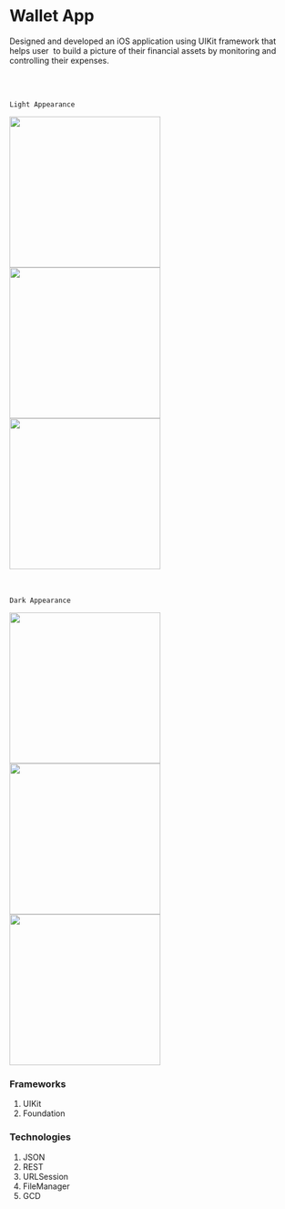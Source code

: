 # Wallet App
Designed and developed an iOS application using UIKit framework that helps user  to build a picture of their financial assets by monitoring and controlling their expenses.

<br>
<br>

`Light Appearance`

<img src="https://github.com/vllimonad/Wallet-App/assets/118442277/ecbc8476-2f53-4475-a17a-f9766e161e51" width="265" >
<img src="https://github.com/vllimonad/Wallet-App/assets/118442277/09981ff3-1ff9-42eb-b2fb-159f94d9cc57" width="265" >
<img src="https://github.com/vllimonad/Wallet-App/assets/118442277/a8fa5617-38d4-47dd-85b9-9fc07ef2cc5c" width="265" > <br>

<br>
<br>

`Dark Appearance`

<img src="https://github.com/vllimonad/Wallet-App/assets/118442277/39361ac5-f2bf-4fe6-9a8e-e12f81f40fe1" width="265" >
<img src="https://github.com/vllimonad/Wallet-App/assets/118442277/7079e6b4-a89a-4c82-a3a3-fba3d1c5621f" width="265" >
<img src="https://github.com/vllimonad/Wallet-App/assets/118442277/ea10a25f-3495-48a5-ac98-79a78c3eac5b" width="265" >


### Frameworks
1. UIKit
2. Foundation

### Technologies
1. JSON
2. REST
3. URLSession
4. FileManager
5. GCD

